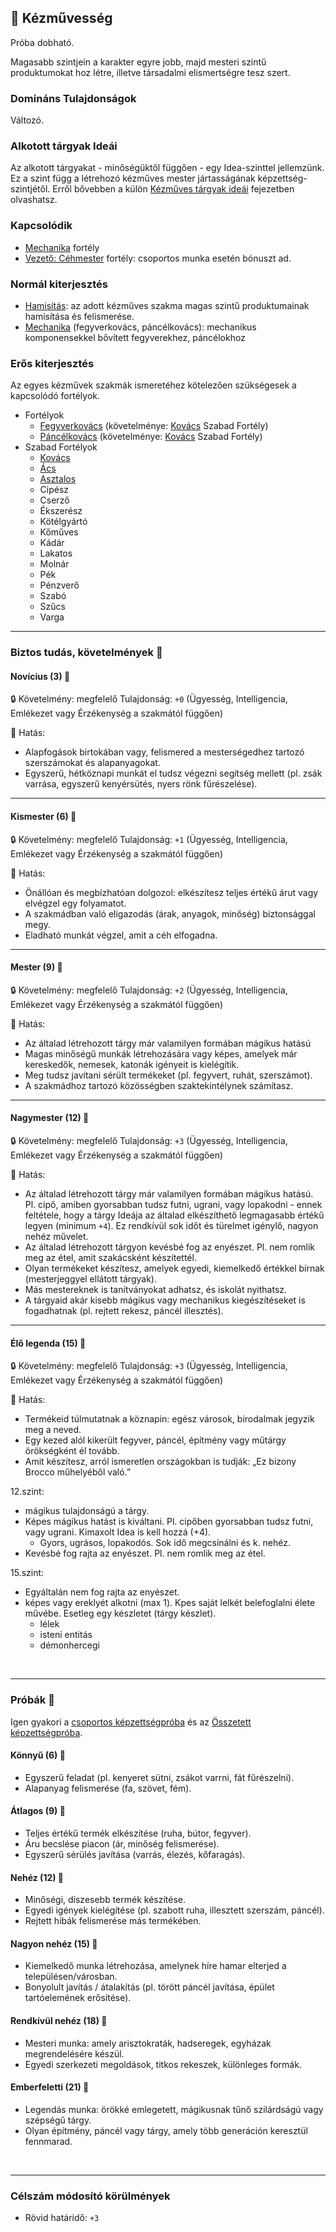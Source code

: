 ## 🔵 Kézművesség

Próba dobható.

Magasabb szintjein a karakter egyre jobb, majd mesteri szintű produktumokat hoz létre, illetve társadalmi elismertségre tesz szert.

### Domináns Tulajdonságok

Változó.

### Alkotott tárgyak Ideái

Az alkotott tárgyakat - minőségüktől függően - egy Idea-szinttel jellemzünk. Ez a szint függ a létrehozó kézműves mester jártasságának képzettség-szintjétől. Erről bővebben a külön [Kézműves tárgyak ideái](../030_10_kezmuves_targyak_ideai.md) fejezetben olvashatsz.

### Kapcsolódik

- [Mechanika](../fortelyok.altalanos/mechanika.md) fortély
- [Vezető: Céhmester](../fortelyok.altalanos/vezeto_cehmester.md) fortély: csoportos munka esetén bónuszt ad.

### Normál kiterjesztés

- [Hamisítás](../fortelyok.altalanos/hamisitas.md): az adott kézműves szakma magas szintű produktumainak hamisítása és felismerése.
- [Mechanika](../fortelyok.altalanos/mechanika.md) (fegyverkovács, páncélkovács): mechanikus komponensekkel bővített fegyverekhez, páncélokhoz

### Erős kiterjesztés

Az egyes kézművek szakmák ismeretéhez kötelezően szükségesek a kapcsolódó fortélyok.

- Fortélyok
  - [Fegyverkovács](../fortelyok.altalanos/kezmuves_fegyverkovacs.md) (követelménye: [Kovács](../fortelyok.szabad/kezmuves_kovacs.md) Szabad Fortély)
  - [Páncélkovács](../fortelyok.altalanos/kezmuves_pancelkovacs.md) (követelménye: [Kovács](../fortelyok.szabad/kezmuves_kovacs.md) Szabad Fortély)
- Szabad Fortélyok
  - [Kovács](../fortelyok.szabad/kezmuves_kovacs.md)
  - [Ács](../fortelyok.szabad/kezmuves_acs.md)
  - [Asztalos](../fortelyok.szabad/kezmuves_asztalos.md)
  - Cipész
  - Cserző
  - Ékszerész
  - Kötélgyártó
  - Kőműves
  - Kádár
  - Lakatos
  - Molnár
  - Pék
  - Pénzverő
  - Szabó
  - Szűcs
  - Varga

---
### Biztos tudás, követelmények 📖

#### Novícius (3) 📖

🔒 Követelmény: megfelelő Tulajdonság: `+0` (Ügyesség, Intelligencia, Emlékezet vagy Érzékenység a szakmától függően)

🌟 Hatás:
- Alapfogások birtokában vagy, felismered a mesterségedhez tartozó szerszámokat és alapanyagokat.
- Egyszerű, hétköznapi munkát el tudsz végezni segítség mellett (pl. zsák varrása, egyszerű kenyérsütés, nyers rönk fűrészelése).

---
#### Kismester (6) 📖

🔒 Követelmény: megfelelő Tulajdonság: `+1` (Ügyesség, Intelligencia, Emlékezet vagy Érzékenység a szakmától függően)

🌟 Hatás:
- Önállóan és megbízhatóan dolgozol: elkészítesz teljes értékű árut vagy elvégzel egy folyamatot.
- A szakmádban való eligazodás (árak, anyagok, minőség) biztonsággal megy.
- Eladható munkát végzel, amit a céh elfogadna.

---
#### Mester (9) 📖

🔒 Követelmény: megfelelő Tulajdonság: `+2` (Ügyesség, Intelligencia, Emlékezet vagy Érzékenység a szakmától függően)

🌟 Hatás:
- Az általad létrehozott tárgy már valamilyen formában mágikus hatású
- Magas minőségű munkák létrehozására vagy képes, amelyek már kereskedők, nemesek, katonák igényeit is kielégítik.
- Meg tudsz javítani sérült termékeket (pl. fegyvert, ruhát, szerszámot).
- A szakmádhoz tartozó közösségben szaktekintélynek számítasz.

---
#### Nagymester (12) 📖

🔒 Követelmény:  megfelelő Tulajdonság: `+3` (Ügyesség, Intelligencia, Emlékezet vagy Érzékenység a szakmától függően)

🌟 Hatás:
- Az általad létrehozott tárgy már valamilyen formában mágikus hatású. Pl. cipő, amiben gyorsabban tudsz futni, ugrani, vagy lopakodni - ennek feltétele, hogy a tárgy Ideája az általad elkészíthető legmagasabb értékű legyen (minimum `+4`). Ez rendkívül sok időt és türelmet igénylő, nagyon nehéz művelet.
- Az általad létrehozott tárgyon kevésbé fog az enyészet. Pl. nem romlik meg az étel, amit szakácsként készítettél.
- Olyan termékeket készítesz, amelyek egyedi, kiemelkedő értékkel bírnak (mesterjeggyel ellátott tárgyak).
- Más mestereknek is tanítványokat adhatsz, és iskolát nyithatsz.
- A tárgyaid akár kisebb mágikus vagy mechanikus kiegészítéseket is fogadhatnak (pl. rejtett rekesz, páncél illesztés).

---
#### Élő legenda (15) 📖

🔒 Követelmény:  megfelelő Tulajdonság: `+3` (Ügyesség, Intelligencia, Emlékezet vagy Érzékenység a szakmától függően)

🌟 Hatás:
- Termékeid túlmutatnak a köznapin: egész városok, birodalmak jegyzik meg a neved.
- Egy kezed alól kikerült fegyver, páncél, építmény vagy műtárgy örökségként él tovább.
- Amit készítesz, arról ismeretlen országokban is tudják: „Ez bizony Brocco műhelyéből való.”


12.szint:
  - mágikus tulajdonságú a tárgy.
  - Képes mágikus hatást is kiváltani. Pl. cipőben gyorsabban tudsz futni, vagy ugrani. Kimaxolt Idea is kell hozzá (+4).
    - Gyors, ugrásos, lopakodós. Sok idő megcsinálni és k. nehéz.
  - Kevésbé fog rajta az enyészet. Pl. nem romlik meg az étel.

15.szint:
  - Egyáltalán nem fog rajta az enyészet.
  - képes vagy ereklyét alkotni (max 1). Kpes saját lelkét belefoglalni élete művébe. Esetleg egy készletet (tárgy készlet).
    - lélek
    - isteni entitás
    - démonhercegi



<br />

---
### Próbák 🎲

Igen gyakori a [csoportos képzettségpróba](../030_07_01_csoportos_kepzettsegproba.md) és az [Összetett képzettségpróba](../030_06_01_kepzettsegproba.md#%C3%B6sszetett-k%C3%A9pzetts%C3%A9gpr%C3%B3ba-m%C3%A1sodlagos-pr%C3%B3badob%C3%A1sok).

#### Könnyű (6) 🎲 

- Egyszerű feladat (pl. kenyeret sütni, zsákot varrni, fát fűrészelni).
- Alapanyag felismerése (fa, szövet, fém).

#### Átlagos (9) 🎲 

- Teljes értékű termék elkészítése (ruha, bútor, fegyver).
- Áru becslése piacon (ár, minőség felismerése).
- Egyszerű sérülés javítása (varrás, élezés, kőfaragás).

#### Nehéz (12) 🎲 

- Minőségi, díszesebb termék készítése.
- Egyedi igények kielégítése (pl. szabott ruha, illesztett szerszám, páncél).
- Rejtett hibák felismerése más termékében.

#### Nagyon nehéz (15) 🎲 

- Kiemelkedő munka létrehozása, amelynek híre hamar elterjed a településen/városban.
- Bonyolult javítás / átalakítás (pl. törött páncél javítása, épület tartóelemének erősítése).

#### Rendkívül nehéz (18) 🎲 

- Mesteri munka: amely arisztokraták, hadseregek, egyházak megrendelésére készül.
- Egyedi szerkezeti megoldások, titkos rekeszek, különleges formák.

#### Emberfeletti (21) 🎲 

- Legendás munka: örökké emlegetett, mágikusnak tűnő szilárdságú vagy szépségű tárgy.
- Olyan építmény, páncél vagy tárgy, amely több generáción keresztül fennmarad.

<br />

---
### Célszám módosító körülmények

- Rövid határidő: `+3`
